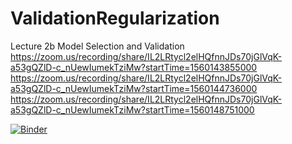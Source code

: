 # ValidationRegularization
Lecture 2b Model Selection and Validation
https://zoom.us/recording/share/IL2LRtycl2elHQfnnJDs70jGlVqK-a53gQZlD-c_nUewIumekTziMw?startTime=1560143855000
https://zoom.us/recording/share/IL2LRtycl2elHQfnnJDs70jGlVqK-a53gQZlD-c_nUewIumekTziMw?startTime=1560144736000
https://zoom.us/recording/share/IL2LRtycl2elHQfnnJDs70jGlVqK-a53gQZlD-c_nUewIumekTziMw?startTime=1560148751000

[![Binder](https://mybinder.org/badge_logo.svg)](https://mybinder.org/v2/gh/univai-summerschool-2019/ValidationRegularization/master)
